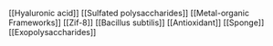 [[Hyaluronic acid]]
[[Sulfated polysaccharides]]
[[Metal-organic Frameworks]]
[[Zif-8]]
[[Bacillus subtilis]]
[[Antioxidant]]
[[Sponge]]
[[Exopolysaccharides]]

